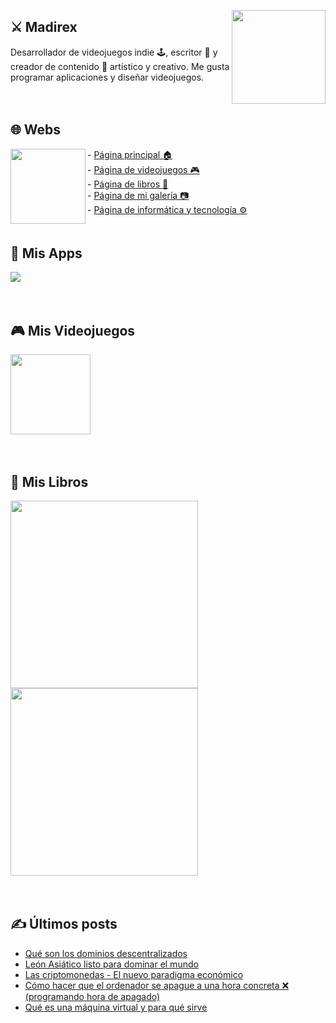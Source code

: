 <a href="https://www.madirex.com/"><img align="right" height="150px" src="https://i.imgur.com/YczL904.png"></a>

## ⚔ Madirex
Desarrollador de videojuegos indie 🕹, escritor 📗 y creador de contenido 🎨 artístico y creativo. Me gusta programar aplicaciones y diseñar videojuegos.

<a href="https://www.madirex.com/"><img height="20px" width="0px" src="https://i.imgur.com/tsNd9YC_d.webp"></a>

## 🌐 Webs
<a href="https://www.madirex.com/"><img align="left" height="120px" src="https://i.imgur.com/nYtcu63.gif"></a>
<div>
  <div>
    - <a href="https://www.madirex.com/">Página principal 🏠</a>
  </div>
  <div>
    - <a href="https://games.madirex.com/">Página de videojuegos 🎮</a>
  </div>
  <div>
    - <a href="https://books.madirex.com/">Página de libros 📕</a>
  </div>
  <div>
    - <a href="https://art.madirex.com/">Página de mi galería 📷</a>
  </div>
  <div>
    - <a href="https://tech.madirex.com/">Página de informática y tecnología ⚙</a>
  </div>
</div>
<a href="https://www.madirex.com/"><img height="20px" width="0px" src="https://i.imgur.com/tsNd9YC_d.webp"/></a>

## 📱 Mis Apps
<a href="https://tech.madirex.com/p/app-madirex.html"><img src="https://blogger.googleusercontent.com/img/a/AVvXsEjh8Pu9Ai0jJuohkmmaRkEjgu4BSEGqwsdYtZKHpA4uFyU1Xq0PnfGhlZwHLB9SDxNjC0RCA93Uts1t6OaV-gK_i9IdflW4Oxi-q3XJpLy2mpAb7XRrm5RDu5p7DqI1qkUKrlRTkUZdNWAipg_jE0mrav9SgE-MqerkibPO6WBI_LqIn8VFLjb7Ec1P=s290"/></a>

<a href="https://www.madirex.com/"><img height="20px" width="0px" src="https://i.imgur.com/tsNd9YC_d.webp"/></a>

## 🎮 Mis Videojuegos
<a href="https://games.madirex.com/2020/07/retro-war-el-videojuego.html"><img height="128px" src="https://i.imgur.com/oylrasm.png"/></a>

<a href="https://www.madirex.com/"><img height="20px" width="0px" src="https://i.imgur.com/tsNd9YC_d.webp"/></a>


## 📕 Mis Libros
<a href="https://books.madirex.com/2020/10/la-mansion-de-las-pesadillas.html"><img align="left" height="300px" src="https://i.imgur.com/Xwe0UGW.png"/></a>

<a href="https://books.madirex.com/2021/06/abre-la-mente-piensa-diferente.html"><img height="300px" src="https://i.imgur.com/f2Ot0w2.png"/></a>

<a href="https://www.madirex.com/"><img height="20px" width="0px" src="https://i.imgur.com/tsNd9YC_d.webp"/></a>

## ✍ Últimos posts
<!-- BLOG-POST-LIST:START -->
- [Qué son los dominios descentralizados](https://tech.madirex.com/2022/09/que-son-los-dominios-descentralizados.html)
- [León Asiático listo para dominar el mundo](https://art.madirex.com/2022/09/leon-asiatico-listo-para-dominar-el.html)
- [Las criptomonedas - El nuevo paradigma económico](https://www.madirex.com/2022/08/las-criptomonedas-el-nuevo-paradigma.html)
- [Cómo hacer que el ordenador se apague a una hora concreta ❌ &lpar;programando hora de apagado&rpar;](https://tech.madirex.com/2022/08/como-hacer-que-el-ordenador-se-apague.html)
- [Qué es una máquina virtual y para qué sirve](https://tech.madirex.com/2022/07/que-es-una-maquina-virtual-y-para-que.html)
<!-- BLOG-POST-LIST:END -->
<a href="https://www.madirex.com/"><img height="20px" width="0px" src="https://i.imgur.com/tsNd9YC_d.webp"/></a>


